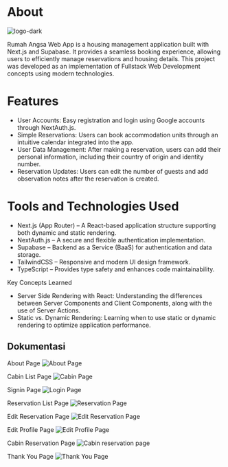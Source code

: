 # About 
![logo-dark](https://github.com/user-attachments/assets/2019251d-20cc-446e-bec8-bbfb3a77ea95)

Rumah Angsa Web App is a housing management application built with Next.js and Supabase. It provides a seamless booking experience, allowing users to efficiently manage reservations and housing details. This project was developed as an implementation of Fullstack Web Development concepts using modern technologies.

# Features
- User Accounts: Easy registration and login using Google accounts through NextAuth.js.
- Simple Reservations: Users can book accommodation units through an intuitive calendar integrated into the app.
- User Data Management: After making a reservation, users can add their personal information, including their country of origin and identity number.
- Reservation Updates: Users can edit the number of guests and add observation notes after the reservation is created.

# Tools and Technologies Used
- Next.js (App Router) – A React-based application structure supporting both dynamic and static rendering.
- NextAuth.js – A secure and flexible authentication implementation.
- Supabase – Backend as a Service (BaaS) for authentication and data storage.
- TailwindCSS – Responsive and modern UI design framework.
- TypeScript – Provides type safety and enhances code maintainability.

Key Concepts Learned
- Server Side Rendering with React: Understanding the differences between Server Components and Client Components, along with the use of Server Actions.
- Static vs. Dynamic Rendering: Learning when to use static or dynamic rendering to optimize application performance.

## Dokumentasi
About Page
![About Page](https://github.com/user-attachments/assets/52aa7f37-177d-4117-bb76-ddca3136c73b)

Cabin List Page
![Cabin Page](https://github.com/user-attachments/assets/7080036b-8b56-49de-abc7-0c0a70a81bed)

Signin Page
![Login Page](https://github.com/user-attachments/assets/01d79b47-702c-40ac-8547-966a7d6d5c91)

Reservation List Page
![Reservation Page](https://github.com/user-attachments/assets/72ba5822-467d-4b1a-8e19-4bbce5f006a2)

Edit Reservation Page
![Edit Reservation Page](https://github.com/user-attachments/assets/02c2ac71-3ef6-40d1-bba3-47c1a3c168be)

Edit Profile Page
![Edit Profile Page](https://github.com/user-attachments/assets/182f2cee-52b9-4cad-88b4-84cc2aca66ec)

Cabin Reservation Page
![Cabin reservation page](https://github.com/user-attachments/assets/c8c8f536-7f30-47ed-b75e-05bc90439a1a)

Thank You Page
![Thank You Page](https://github.com/user-attachments/assets/eb2d9f31-8452-476b-bfe8-fc06438cc79a)


